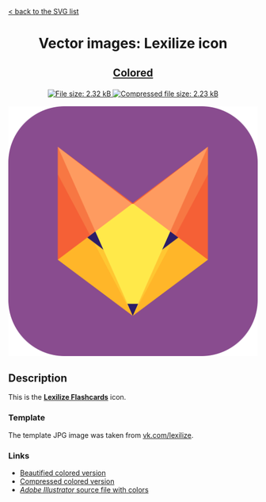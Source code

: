 [< back to the SVG list](../ "SVG list")

<h1 align="center">Vector images: Lexilize icon</p></h1>

<h2><p align="center"><a href="Lexilize.colored.svg" title="View & Download Lexilize colored icon">Colored</a></p></h2>
<div class="badges" align="center">
	<a href="Lexilize.colored.svg" target="_blank" title="File size">
		<img alt="File size: 2.32 kB" src="https://img.shields.io/static/v1?cacheSeconds=10800&style=flat&label=File%20size&message=2.32%20kB&color=0aa">
	</a>
	<a href="./src/Lexilize.colored.min.svg" target="_blank" title="File size">
		<img alt="Compressed file size: 2.23 kB" src="https://img.shields.io/static/v1?cacheSeconds=10800&style=flat&label=Compressed&message=2.23%20kB&color=bb0">
	</a>
</div>
<div>
	<br>
	<img src="Lexilize.colored.svg" alt="***There should be an image here***" title="Lexilize colored icon">
	<br>
</div>

## Description

This is the **[Lexilize Flashcards](http://lexilize.com "Visit lexilize.com")** icon.

### Template

The template JPG image was taken from [vk.com/lexilize](https://vk.com/lexilize "Visit vk.com/lexilize").

### Links

-   [Beautified colored version](Lexilize.colored.svg "Download beautified colored SVG")
-   [Compressed colored version](./src/Lexilize.colored.min.svg "Download compressed colored SVG")
-   [*Adobe Illustrator* source file with colors](./src/Lexilize.colored.ai "Download Adobe Illustrator (.ai) source file with colors")